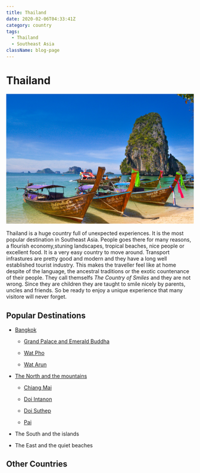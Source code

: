 ```yaml
---
title: Thailand
date: 2020-02-06T04:33:41Z
category: country
tags:
  - Thailand
  - Southeast Asia
className: blog-page
---
```


<StartWishToGo/>

# Thailand <WishWidget country="TH" picture="https://wish-to-go.com/images/for-wish-to-go/travel/thailand/thailand-isle-beach-sumit-chinchane-jWKk-0ZBUyg-unsplash.jpg"/>

![Thailand - Photo by Sumit Chinchane on Unsplash](../../../images/travel/thailand/thailand-isle-beach-sumit-chinchane-jWKk-0ZBUyg-unsplash.jpg)


Thailand is a huge country full of unexpected experiences. It is the most popular destination in Southeast Asia. People goes there for many reasons, a flourish economy,stuning landscapes, tropical beaches, nice people or excellent food. It is a very easy country to move around. Transport infrastures are pretty good and modern and they have a long well established tourist industry. This makes the traveller feel like at home despite of the language, the ancestral traditions or the exotic countenance of their people. They call themselfs _The Country of Smiles_ and they are not wrong. Since they are children they are taught to smile nicely by parents, uncles and friends. So be ready to enjoy a unique experience that many visitore will never forget.

<ShareTripWidget user-id="5RgbbnW5uDZV0sofyNe3NWws1qs1" trip-name="Wish To Go Trip to Thailand" icon-url="/images/blogger.png"/>

<CategoryEntries className="blog-entry-card" category="city" tags="Thailand"/>

## Popular Destinations

- [Bangkok](/travel/thailand/bangkok) <WishWidget	country="TH" city="Bangkok" picture="https://images.unsplash.com/photo-1508009603885-50cf7c579365?ixlib=rb-1.2.1&ixid=eyJhcHBfaWQiOjEyMDd9&auto=format&fit=crop&w=947&q=80"></WishWidget>

	- [Grand Palace and Emerald Buddha](https://images.unsplash.com/photo-1508009603885-50cf7c579365?ixlib=rb-1.2.1&ixid=eyJhcHBfaWQiOjEyMDd9&auto=format&fit=crop&w=947&q=80) <WishWidget	country="TH" city="Bangkok" activity="Grand Palace"	picture="https://images.unsplash.com/photo-1508009603885-50cf7c579365?ixlib=rb-1.2.1&ixid=eyJhcHBfaWQiOjEyMDd9&auto=format&fit=crop&w=947&q=80"></WishWidget>

	- [Wat Pho](/travel/thailand/bangkok/#wat-pho) <WishWidget	country="TH" city="Bangkok" activity="Wat Pho"></WishWidget>

	- [Wat Arun](/travel/thailand/bangkok/#wat-arun) <WishWidget	country="TH" city="Bangkok" activity="Wat Arun"></WishWidget>

- [The North and the mountains](/travel/thailand/the-north-and-the-mountains-of-thailand)

	- [Chiang Mai](/travel/thailand/the-north-and-the-mountains-of-thailand/#chiang-mai) <WishWidget	country="TH"	city="Chiang Mai"	picture="https://wikitravel.org/upload/shared//4/46/Chiang_Mai_Banner.jpg"></WishWidget>

	- [Doi Intanon](/travel/thailand/the-north-and-the-mountains-of-thailand/#other-places-to-visit) <WishWidget	country="TH" city="Chiang Mai" activity="Doi Intanon"></WishWidget>

	- [Doi Suthep](/travel/thailand/the-north-and-the-mountains-of-thailand/#other-places-to-visit) <WishWidget country="TH"	city="Chiang Mai"	activity="Doi Suthep"></WishWidget>

	- [Pai](/travel/thailand/the-north-and-the-mountains-of-thailand/#other-places-to-visit) <WishWidget	country="TH"	city="Pai"	picture="https://wikitravel.org/upload/shared//thumb/e/ec/Huai_Nam_Dang_National_Park.jpg/300px-Huai_Nam_Dang_National_Park.jpg"></WishWidget>

- The South and the islands

- The East and the quiet beaches


## Other Countries

<CategoryEntries className="blog-entry-card more-of" category="country"/>